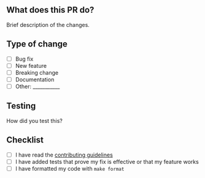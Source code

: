 ## What does this PR do?
Brief description of the changes.

## Type of change
- [ ] Bug fix
- [ ] New feature
- [ ] Breaking change
- [ ] Documentation
- [ ] Other: ___________

## Testing
How did you test this?

## Checklist
- [ ] I have read the [contributing guidelines](https://github.com/cartesia-ai/line/blob/main/CONTRIBUTING.md)
- [ ] I have added tests that prove my fix is effective or that my feature works
- [ ] I have formatted my code with `make format`
